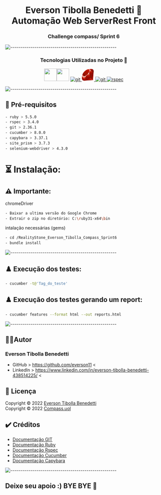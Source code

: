 <h1 align="center">Everson Tibolla Benedetti 👋 Automação Web ServerRest Front </h1>
<h3 align="center"> Challenge compass/ Sprint 6</h3>


![-----------------------------------------------------](https://raw.githubusercontent.com/andreasbm/readme/master/assets/lines/rainbow.png)

<h3 align="center">Tecnologias Utilizadas no Projeto 📌</h3>

<p align="center"><img src='https://static1.smartbear.co/cucumber/media/images/logos/icons/cucumber-open-icon.svg'width="40" height="40"/><img src='https://img.icons8.com/external-flat-icons-maxicons/85/000000/external-animal-life-of-amazon-flat-flat-icons-maxicons-9.png'width="40" height="40"/> <a href="https://git-scm.com/" target="_blank" rel="noreferrer"> <img src="https://www.vectorlogo.zone/logos/git-scm/git-scm-icon.svg" alt="git" width="40" height="40"/> </a> <a  </a> <a href="https://www.ruby-lang.org/en/" target="_blank" rel="noreferrer"> <img src="https://raw.githubusercontent.com/devicons/devicon/master/icons/ruby/ruby-original.svg" alt="ruby" width="40" height="40"/> <img src="https://img.icons8.com/color/96/000000/visual-studio--v1.png" alt="git" width="40" height="40"/> </a> <a href="https://code.visualstudio.com/" target="_blank" rel="noreferrer"> </a><a href="https://rspec.info/" target="_blank" rel="noreferrer"> <img src="https://rspec.info/images/logo.png" alt="rspec" width="40" height="40"/> </a> </p> 
 
 
![-----------------------------------------------------](https://raw.githubusercontent.com/andreasbm/readme/master/assets/lines/rainbow.png) 

##  📍 Pré-requisitos
 
```sh
- ruby > 5.5.0
- rspec > 3.4.0
- git > 2.36.1
- cucumber > 8.0.0
- capybara > 3.37.1
- site_prism > 3.7.3
- selenium-webdriver > 4.3.0
```

# ⏳ Instalação:
## ⚠️ Importante:
  chromeDriver
```sh
- Baixar a ultima versão do Google Chrome
- Extrair o zip no diretório: C:\ruby31-x64\bin
```

intalação necessárias (gems)

```sh
- cd /RealityStone_Everson_Tibolla_Compass_Sprint6
- bundle install
```

 ![-----------------------------------------------------](https://raw.githubusercontent.com/andreasbm/readme/master/assets/lines/rainbow.png)
 
 ## ♟️ Execução dos testes:
```sh
- cucumber -t@'Tag_do_teste'
```

 ## ♟️ Execução dos testes gerando um report:
```sh
- cucumber features --format html --out reports.html
```
![-----------------------------------------------------](https://raw.githubusercontent.com/andreasbm/readme/master/assets/lines/rainbow.png)
 
## 🙋‍♂️Autor
### Everson Tibolla Benedetti
- GitHub > https://github.com/everson11 <
- LinkedIn > https://www.linkedin.com/in/everson-tibolla-benedetti-438514225/ <


## 📑 Licença
Copyright © 2022 [Everson Tibolla Benedetti](https://github.com/everson11)<br>
Copyright © 2022 [Compass.uol](https://compass.uol/)

## ✔️ Créditos
- [Documentação GIT](https://git-scm.com/doc)
- [Documentação Ruby](https://www.ruby-lang.org/pt/documentation/)
- [Documentação Rspec](https://rspec.info/documentation/)<br />
- [Documentação Cucumber](https://cucumber.io/)<br />
- [Documentação Capybara](https://github.com/teamcapybara/capybara)<br />

![-----------------------------------------------------](https://raw.githubusercontent.com/andreasbm/readme/master/assets/lines/rainbow.png)
## Deixe seu apoio :) BYE BYE 👋
